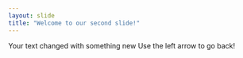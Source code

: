 ```yaml
---
layout: slide
title: "Welcome to our second slide!"
---
```

Your text changed with something new
Use the left arrow to go back!
